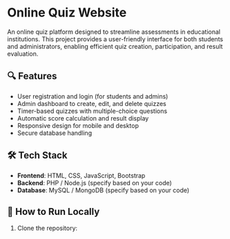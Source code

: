 # Online Quiz Website

An online quiz platform designed to streamline assessments in educational institutions. This project provides a user-friendly interface for both students and administrators, enabling efficient quiz creation, participation, and result evaluation.

## 🔍 Features

- User registration and login (for students and admins)
- Admin dashboard to create, edit, and delete quizzes
- Timer-based quizzes with multiple-choice questions
- Automatic score calculation and result display
- Responsive design for mobile and desktop
- Secure database handling

## 🛠️ Tech Stack

- **Frontend**: HTML, CSS, JavaScript, Bootstrap
- **Backend**: PHP / Node.js (specify based on your code)
- **Database**: MySQL / MongoDB (specify based on your code)

## 🚀 How to Run Locally

1. Clone the repository:
